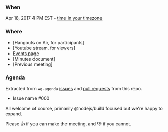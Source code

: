 ### When

Apr 18, 2017 4 PM EST - [time in your timezone](https://www.timeanddate.com/worldclock/fixedtime.html?msg=Node.js+Build+WG+Meeting&iso=20170418T20&p1=1440&ah=1)

### Where
- [Hangouts on Air, for participants]
- [Youtube stream, for viewers]
- [Events page](https://www.youtube.com/my_live_events?filter=scheduled)
- [Minutes document]
- [Previous meeting]

### Agenda

Extracted from `wg-agenda` [issues](https://github.com/nodejs/build/issues?q=is%3Aopen+is%3Aissue+label%3Awg-agenda)
and [pull requests](https://github.com/nodejs/build/pulls?q=is%3Aopen+label%3Awg-agenda+is%3Apr) from this repo.

* Issue name #000

All welcome of course, primarily @nodejs/build focused but we're happy to expand.

Please 👍 if you can make the meeting, and 👎 if you cannot.
